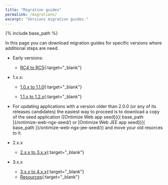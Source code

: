 ```yaml
---
title: "Migration guides"
permalink: /migrations/
excerpt: "Versions migration guides."
---
```

{% include base_path %}

In this page you can download migration guides for specific versions where additional steps are need.

* Early versions:

  * [RC4 to RC5](https://drive.google.com/open?id=0B-0gypyIR7-wRlRCRDNVLTI3cFk){:target="_blank"}

* 1.x.x:

  * [1.0.x to 1.1.0](https://drive.google.com/open?id=0B-0gypyIR7-wWldBZjJtdGFWclE){:target="_blank"}

  * [1.1.x to 1.2.x](https://drive.google.com/open?id=0B-0gypyIR7-wQ1AzWmgxUk8wcWs){:target="_blank"}

* For updating applications with a version older than 2.0.0 (or any of its releases candidates) the easiest way to proceed is to download a copy of the seed application ([Ontimize Web app seed]({{ base_path }}/ontimize-web-ngx-seed/) or [Ontimize Web JEE app seed]({{ base_path }}/ontimize-web-ngx-jee-seed/)) and move your old resorces to it.

* 2.x.x

  * [2.x.x to 3.x.x](https://drive.google.com/file/d/1CIY8lPYzX5SlLuiH6KhrF_mg8I3nVXjp/view?usp=sharing){:target="_blank"}

* 3.x.x

  * [3.x.x to 4.x.x](https://drive.google.com/file/d/19pMUM6rXt2CEpWBPmBnskAusMv-fNmJL/view?usp=sharing){:target="_blank"}
  * [Resources](https://drive.google.com/file/d/1Vjedjvc0Khnf_HDBBneMf0s6DuXKQ20v/view?usp=sharing){:target="_blank"}
